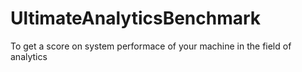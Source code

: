 # UltimateAnalyticsBenchmark
To get a score on system performace of your machine in the field of analytics
